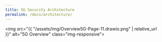 ```yaml
---
title: 5G Security Architecture
permalink: /docs/architecture/
---
```


<img src="{{ "/assets/img/Overview5G-Page-11.drawio.png" | relative_url }}" alt="5G Overview" class="img-responsive">
